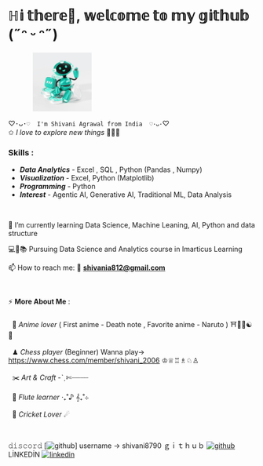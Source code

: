 # ℍ𝕚 𝕥𝕙𝕖𝕣𝕖👋, 𝕨𝕖𝕝𝕔𝕠𝕞𝕖 𝕥𝕠 𝕞𝕪 𝕘𝕚𝕥𝕙𝕦𝕓 (˶ᵔ ᵕ ᵔ˶)

 <img src="Robo_unsplash.jpg" alt="Hello_Robo" width="120" height="120" style="vertical-align:middle;margin:0px 50px">
 
♡･ᴗ･`♡  I'm Shivani Agrawal from India  ♡･ᴗ･`♡  
✩ *I love to explore new things* 💫🦋🧿 
<br/> 

### **Skills** :
* ***Data Analytics*** - Excel , SQL , Python (Pandas , Numpy)
* ***Visualization*** - Excel, Python (Matplotlib)
* ***Programming*** - Python
* ***Interest*** - Agentic AI, Generative AI, Traditional ML, Data Analysis
<br/>

🌱 I’m currently learning Data Science, Machine Leaning, AI, Python and data structure <br />

💻🎀📚 Pursuing Data Science and Analytics course in Imarticus Learning <br />

📫 How to reach me:  📧 **shivania812@gmail.com** <br />

<br/>

⚡ **More About Me** : <br /> 
<br/>
&#160;  🍿 *Anime lover* ( First anime - Death note , Favorite anime - Naruto )  ⛩️🌸🍥☯🍜 <br />
<br/>
&#160;  ♟ *Chess player* (Beginner) Wanna play-> https://www.chess.com/member/shivani_2006 ♔♕♖♗♘♙ <br /> 
<br/>
&#160;  ✂️ *Art & Craft* -ˋˏ✄┈┈┈┈<br />
<br/>
&#160;  🪈 *Flute learner* ‧₊˚♪ 𝄞₊˚⊹ <br /> 
<br/>
&#160;  🏏 *Cricket Lover*  ☄
<br/>

<br/>

𝚍𝚒𝚜𝚌𝚘𝚛𝚍 [<img src='https://cdn.jsdelivr.net/npm/simple-icons@3.0.1/icons/discord.svg' alt='github' height='40'>] username -> shivani8790
ｇｉｔｈｕｂ [<img src='https://cdn.jsdelivr.net/npm/simple-icons@3.0.1/icons/github.svg' alt='github' height='40'>](https://github.com/shivani-data) <br />
LİNKEDİN [<img src='https://cdn.jsdelivr.net/npm/simple-icons@3.0.1/icons/linkedin.svg' alt='linkedin' height='40'>](https://www.linkedin.com/in/shivani-agrawal-74228a1a7//) 

